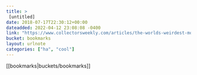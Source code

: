```yaml
---
title: > 
 [untitled]
date: 2018-07-17T22:30:12+00:00
dateadded: 2022-04-12 23:08:08 -0400
link: "https://www.collectorsweekly.com/articles/the-worlds-weirdest-most-beautiful-bugs/"
bucket: bookmarks
layout: urlnote
categories: ["ha", "cool"]
--- 
```

 <!-- end excerpt --> 
 [[bookmarks|buckets/bookmarks]]
